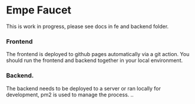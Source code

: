 # Empe Faucet
This is work in progress, please see docs in fe and backend folder. 

### Frontend
The frontend is deployed to github pages automatically via a git action. 
You should run the frontend and backend together in your local environment. 

### Backend.
The backend needs to be deployed to a server or ran locally for development, pm2 is used to manage the process. 
..
